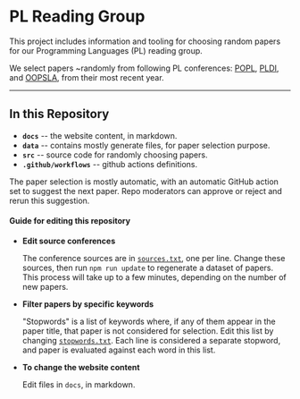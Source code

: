 # PL Reading Group

This project includes information and tooling for choosing random papers for our Programming Languages (PL) reading group.

We select papers ~randomly from following PL conferences: 
[POPL](https://popl23.sigplan.org/series/POPL), 
[PLDI](https://pldi23.sigplan.org/series/pldi), and 
[OOPSLA](https://2022.splashcon.org/series/splash), 
from their most recent year.

---

## In this Repository

- **`docs`** -- the website content, in markdown.
- **`data`** -- contains mostly generate files, for paper selection purpose.
- **`src`** -- source code for randomly choosing papers.
- **`.github/workflows`** -- github actions definitions.

The paper selection is mostly automatic, with an automatic GitHub action set to suggest the next paper. 
Repo moderators can approve or reject and rerun this suggestion.

#### Guide for editing this repository

* **Edit source conferences**

    The conference sources are in [`sources.txt`](data/sources.txt), one per line.
    Change these sources, then run `npm run update` to regenerate a dataset of papers.
    This process will take up to a few minutes, depending on the number of new papers.

* **Filter papers by specific keywords**

    "Stopwords" is a list of keywords where, if any of them appear in the paper title, that paper is not considered for selection.
    Edit this list by changing [`stopwords.txt`](data/stopwords.txt). Each line is considered a separate stopword, and paper is evaluated against each word in this list.

* **To change the website content**

    Edit files in `docs`, in markdown.